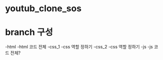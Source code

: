 # youtub_clone_sos

# branch 구성

-html
  -html 코드 전체
-css_1
  -css 역할 정하기
-css_2
  -css 역할 정하기
-js
  -js 코드 전체?
